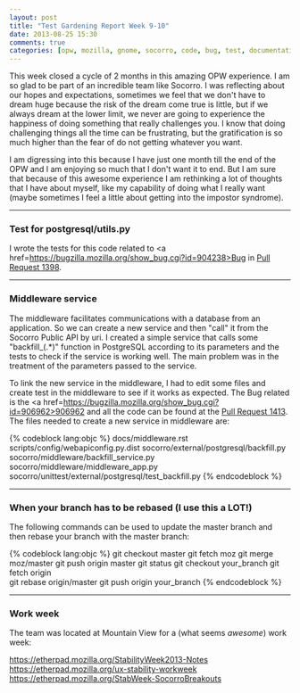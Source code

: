 ```yaml
---
layout: post
title: "Test Gardening Report Week 9-10"
date: 2013-08-25 15:30
comments: true
categories: [opw, mozilla, gnome, socorro, code, bug, test, documentation]
---
```



This week closed a cycle of 2 months in this amazing OPW experience. I am so glad to be part of an incredible team like Socorro. I was reflecting about our hopes and expectations, sometimes we feel that we don't have to dream huge because the risk of the dream come true is little, but if we always dream at the lower limit, we never are going to experience the happiness of doing something that really challenges you. I know that doing challenging things all the time can be frustrating, but the gratification is so much higher than the fear of do not getting whatever you want.

I am digressing into this because I have just one month till the end of the OPW and I am enjoying so much that I don't want it to end. But I am sure that because of this awesome experience I am rethinking a lot of thoughts that I have about myself, like my capability of doing what I really want (maybe sometimes I feel a little about getting into the impostor syndrome).

<!-- more -->

***

### Test for postgresql/utils.py

I wrote the tests for this code related to <a href=https://bugzilla.mozilla.org/show_bug.cgi?id=904238>Bug</a> in <a href=https://github.com/mozilla/socorro/pull/1398>Pull Request 1398</a>.

***

### Middleware service

The middleware facilitates communications with a database from an application. So we can create a new service and then "call" it from the Socorro Public API by uri. I created a simple service that calls some "backfill_(.*)" function in PostgreSQL according to its parameters and the tests to check if the service is working well. The main problem was in the treatment of the parameters passed to the service. 

To link the new service in the middleware, I had to edit some files and create test in the middleware to see if it works as expected. The Bug related is the <a href=https://bugzilla.mozilla.org/show_bug.cgi?id=906962>906962</a> and all the code can be found at the <a href=https://github.com/mozilla/socorro/pull/1413>Pull Request 1413</a>. The files needed to create a new service in middleware are:

{% codeblock lang:objc %}
docs/middleware.rst
scripts/config/webapiconfig.py.dist
socorro/external/postgresql/backfill.py
socorro/middleware/backfill_service.py
socorro/middleware/middleware_app.py
socorro/unittest/external/postgresql/test_backfill.py
{% endcodeblock %}

***

### When your branch has to be rebased (I use this a LOT!)

The following commands can be used to update the master branch and then rebase your branch with the master branch:

{% codeblock lang:objc %}
git checkout master
git fetch moz
git merge moz/master
git push origin master
git status
git checkout your_branch 
git fetch origin        
git rebase origin/master
git push origin your_branch 
{% endcodeblock %}

***

### Work week

The team was located at Mountain View for a (what seems *awesome*) work week:

<a href=https://etherpad.mozilla.org/StabilityWeek2013-Notes>https://etherpad.mozilla.org/StabilityWeek2013-Notes</a>     
<a href=https://etherpad.mozilla.org/ux-stability-workweek>https://etherpad.mozilla.org/ux-stability-workweek</a>         
<a href=https://etherpad.mozilla.org/StabWeek-SocorroBreakouts>https://etherpad.mozilla.org/StabWeek-SocorroBreakouts</a>     